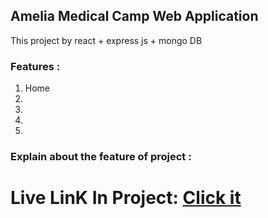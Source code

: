 ## Amelia Medical Camp Web Application
This project by react + express js + mongo DB

### Features : 
1. Home
2. 
3. 
4. 
5.
   
### Explain about the feature of project : 



# Live LinK In Project: <a href="#"> Click it </a>
